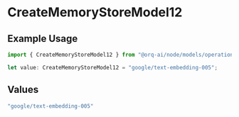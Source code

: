 # CreateMemoryStoreModel12

## Example Usage

```typescript
import { CreateMemoryStoreModel12 } from "@orq-ai/node/models/operations";

let value: CreateMemoryStoreModel12 = "google/text-embedding-005";
```

## Values

```typescript
"google/text-embedding-005"
```